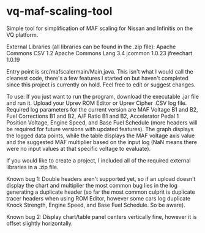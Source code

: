 # vq-maf-scaling-tool
Simple tool for simplification of MAF scaling for Nissan and Infinitis on the VQ platform. 

External Libraries (all libraries can be found in the .zip file):
Apache Commons CSV 1.2 
Apache Commons Lang 3.4 
jcommon 1.0.23
jfreechart 1.0.19

Entry point is src/mafscalermain/Main.java. This isn't what I would call the cleanest code, there's a few features I started on but haven't completed since this project is currently on hold. Feel free to edit or suggest changes.

To use: If you just want to run the program, download the executable .jar file and run it. Upload your Uprev ROM Editor or Uprev Cipher .CSV log file. Required log parameters for the current version are MAF Voltage B1 and B2, Fuel Corrections B1 and B2, A/F Ratio B1 and B2, Accelerator Pedal 1 Position Voltage, Engine Speed, and Base Fuel Schedule (more headers will be required for future versions with updated features). The graph displays the logged data points, while the table displays the MAF voltage axis value and the suggested MAF multiplier based on the input log (NaN means there were no input values at that specific voltage to evaluate).

If you would like to create a project, I included all of the required external libraries in a .zip file.

Known bug 1: Double headers aren't supported yet, so if an upload doesn't display the chart and multiplier the most common bug lies in the log generating a duplicate header (so far the most common culprit is duplicate tracer headers when using ROM Editor, however some cars log duplicate Knock Strength, Engine Speed, and Base Fuel Schedule. So be aware). 

Known bug 2: Display chart/table panel centers vertically fine, however it is offset slightly horizontally.
